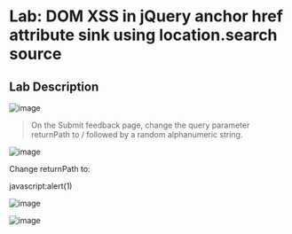 
# Lab: DOM XSS in jQuery anchor href attribute sink using location.search source #

## Lab Description ##

![image](https://github.com/anandurdas11/Web_Securityy/assets/83402050/faa7c3d9-fcd9-4dd5-b098-400116e2c31f)

 > On the Submit feedback page, change the query parameter returnPath to / followed by a random alphanumeric string.

![image](https://github.com/anandurdas11/Web_Securityy/assets/83402050/a874dc96-be0b-42a8-b276-a3a5473d760a)

Change returnPath to:

javascript:alert(1)

![image](https://github.com/anandurdas11/Web_Securityy/assets/83402050/33972c5a-665b-4cbb-9936-70d1d3da3f1c)

![image](https://github.com/anandurdas11/Web_Securityy/assets/83402050/7a8751d3-f242-4cb1-af23-1492bb6d19cc)
